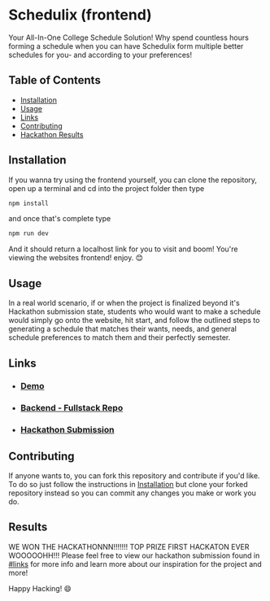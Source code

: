 # Schedulix (frontend)

Your All-In-One College Schedule Solution! Why spend countless hours forming a schedule when you can have Schedulix form multiple better schedules for you- and according to your preferences!

## Table of Contents

- [Installation](#installation)
- [Usage](#usage)
- [Links](#links)
- [Contributing](#contributing)
- [Hackathon Results](#results)

## Installation

If you wanna try using the frontend yourself, you can clone the repository, open up a terminal and cd into the project folder then type 
```bash
npm install
```
and once that's complete type
```bash
npm run dev
```
And it should return a localhost link for you to visit and boom! You're viewing the websites frontend! enjoy. 😊

## Usage

In a real world scenario, if or when the project is finalized beyond it's Hackathon submission state, students who would want to make a schedule would simply go onto the website, hit start, and follow the outlined steps to generating a schedule that matches their wants, needs, and general schedule preferences to match them and their perfectly semester. 

## Links

- ### [Demo](https://schedulixfedemo.zachl.tech)
- ### [Backend - Fullstack Repo](https://github.com/RealStr1ke/Schedulix)
- ### [Hackathon Submission](https://devpost.com/software/schedulix)

## Contributing

If anyone wants to, you can fork this repository and contribute if you'd like. To do so just follow the instructions in [Installation](#installation) but clone your forked repository instead so you can commit any changes you make or work you do.

## Results

WE WON THE HACKATHONNN!!!!!!! TOP PRIZE FIRST HACKATON EVER WOOOOOHH!!!
Please feel free to view our hackathon submission found in [#links](#links) for more info and learn more about our inspiration for the project and more!

Happy Hacking! 😄
